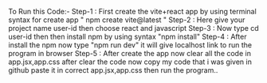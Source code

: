 To Run this Code:- Step-1 : First create the vite+react app by using terminal syntax for create app " npm create vite@latest " 
Step-2 : Here give your project name user-id then choose react and javascript 
Step-3 : Now type cd user-id then then install npm by using syntax "npm install" 
Step-4 : After install the npm now type "npm run dev" it will give localhost link to run the program in browser 
Step-5 : After create the app now clear all the code in app.jsx,app.css after clear the code now copy my code that i was given in github paste it in correct app.jsx,app.css then run the program..
